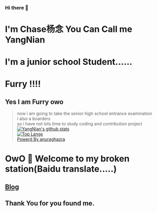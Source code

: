 ### Hi there 👋
# I'm Chase杨念 You Can Call me YangNian
# I'm a junior school  Student......  
# Furry !!!! 
## Yes I am Furry owo  
> now i am going to take the senior high school entrance examination  
> i also a boarders  
> so i have not lots time to study coding and contribution project  
[![YangNian's github stats](https://github-readme-stats.vercel.app/api?username=little-yangnian&show_icons=true&locale=cn&bg_color=87CEEB&text_color=708090)](https://github.com/little-yangnian)  
[![Top Langs](https://github-readme-stats.vercel.app/api/top-langs?username=little-yangnian&show_icons=true&locale=cn&bg_color=87CEEB&text_color=708090)](https://github.com/little-yangnian)  
[Powerd By anuraghazra](https://github-readme-stats.vercel.app)  
# OwO 🎉 Welcome to my broken station(Baidu translate.....)
## [Blog](https://yangnian.top)
## Thank You for you found me.

<!--
**Little-YangNian/Little-YangNian** is a ✨ _special_ ✨ repository because its `README.md` (this file) appears on your GitHub profile.

Here are some ideas to get you started:

- 🔭 I’m currently working on ...
- 🌱 I’m currently learning ...
- 👯 I’m looking to collaborate on ...
- 🤔 I’m looking for help with ...
- 💬 Ask me about ...
- 📫 How to reach me: 
- 😄 Pronouns: ...
- ⚡ Fun fact: ...
-->
